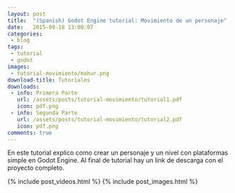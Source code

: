 ```yaml
---
layout: post
title:  "(Spanish) Godot Engine tutorial: Movimiento de un personaje"
date:   2015-09-18 13:00:07
categories:
 - blog
tags:
 - tutorial
 - godot
images:
 - tutorial-movimiento/mahur.png
download-title: Tutoriales
downloads:
 - info: Primera Parte
   url: /assets/posts/tutorial-movimiento/tutorial1.pdf
   icon: pdf.png
 - info: Segunda Parte
   url: /assets/posts/tutorial-movimiento/tutorial2.pdf
   icon: pdf.png
comments: true
---
```


En este tutorial explico como crear un personaje y un nivel con plataformas simple en Godot Engine. Al final de tutorial hay un link de descarga con el proyecto completo.

<!--more-->

{% include post_videos.html %}
{% include post_images.html %}